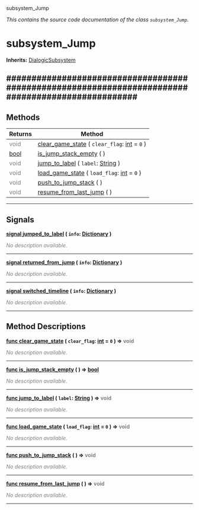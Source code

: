 
<div class="header-banner purple">
<div class="header-label purple">subsystem_Jump</div>
</div>

*This contains the source code documentation of the class `subsystem_Jump`.*
        
# subsystem_Jump
**Inherits:** [DialogicSubsystem](class_dialogicsubsystem.md)

##################################################################################################
--- 

## Methods
Returns | Method 
--- | --- 
<span style = "color: gray">void</span> | [<span class="hljs-title">clear_game_state</span>](#method-clear_game_state) ( `clear_flag`: [int](https://docs.godotengine.org/en/latest/classes/class_int.html#class-int) = `0` ) 
<span class="hljs-attribute">[bool](https://docs.godotengine.org/en/latest/classes/class_bool.html#class-bool)</span> | [<span class="hljs-title">is_jump_stack_empty</span>](#method-is_jump_stack_empty) ( ) 
<span style = "color: gray">void</span> | [<span class="hljs-title">jump_to_label</span>](#method-jump_to_label) ( `label`: [String](https://docs.godotengine.org/en/latest/classes/class_string.html#class-string) ) 
<span style = "color: gray">void</span> | [<span class="hljs-title">load_game_state</span>](#method-load_game_state) ( `load_flag`: [int](https://docs.godotengine.org/en/latest/classes/class_int.html#class-int) = `0` ) 
<span style = "color: gray">void</span> | [<span class="hljs-title">push_to_jump_stack</span>](#method-push_to_jump_stack) ( ) 
<span style = "color: gray">void</span> | [<span class="hljs-title">resume_from_last_jump</span>](#method-resume_from_last_jump) ( ) 
--- 

## Signals


<a class="header" id="signal-jumped_to_label" href="#signal-jumped_to_label">**<span class="hljs-attribute">signal</span> [<span class="hljs-title">jumped_to_label</span>](#signal-jumped_to_label) ( `info`: [Dictionary](https://docs.godotengine.org/en/latest/classes/class_dictionary.html#class-dictionary) )** </a>



 <span style = "color: gray">*No description available.*</span> 

---



<a class="header" id="signal-returned_from_jump" href="#signal-returned_from_jump">**<span class="hljs-attribute">signal</span> [<span class="hljs-title">returned_from_jump</span>](#signal-returned_from_jump) ( `info`: [Dictionary](https://docs.godotengine.org/en/latest/classes/class_dictionary.html#class-dictionary) )** </a>



 <span style = "color: gray">*No description available.*</span> 

---



<a class="header" id="signal-switched_timeline" href="#signal-switched_timeline">**<span class="hljs-attribute">signal</span> [<span class="hljs-title">switched_timeline</span>](#signal-switched_timeline) ( `info`: [Dictionary](https://docs.godotengine.org/en/latest/classes/class_dictionary.html#class-dictionary) )** </a>



 <span style = "color: gray">*No description available.*</span> 

---

## Method Descriptions



<a class="header" id="method-clear_game_state" href="#method-clear_game_state">**<span class="hljs-attribute">func</span> [<span class="hljs-title">clear_game_state</span>](#method-clear_game_state) ( `clear_flag`: [int](https://docs.godotengine.org/en/latest/classes/class_int.html#class-int) = `0` )</a>  ⇒ <span style = "color: gray">void</span>** 



 <span style = "color: gray">*No description available.*</span> 

---



<a class="header" id="method-is_jump_stack_empty" href="#method-is_jump_stack_empty">**<span class="hljs-attribute">func</span> [<span class="hljs-title">is_jump_stack_empty</span>](#method-is_jump_stack_empty) ( )</a>  ⇒ <span class="hljs-attribute">[bool](https://docs.godotengine.org/en/latest/classes/class_bool.html#class-bool)</span>** 



 <span style = "color: gray">*No description available.*</span> 

---



<a class="header" id="method-jump_to_label" href="#method-jump_to_label">**<span class="hljs-attribute">func</span> [<span class="hljs-title">jump_to_label</span>](#method-jump_to_label) ( `label`: [String](https://docs.godotengine.org/en/latest/classes/class_string.html#class-string) )</a>  ⇒ <span style = "color: gray">void</span>** 



 <span style = "color: gray">*No description available.*</span> 

---



<a class="header" id="method-load_game_state" href="#method-load_game_state">**<span class="hljs-attribute">func</span> [<span class="hljs-title">load_game_state</span>](#method-load_game_state) ( `load_flag`: [int](https://docs.godotengine.org/en/latest/classes/class_int.html#class-int) = `0` )</a>  ⇒ <span style = "color: gray">void</span>** 



 <span style = "color: gray">*No description available.*</span> 

---



<a class="header" id="method-push_to_jump_stack" href="#method-push_to_jump_stack">**<span class="hljs-attribute">func</span> [<span class="hljs-title">push_to_jump_stack</span>](#method-push_to_jump_stack) ( )</a>  ⇒ <span style = "color: gray">void</span>** 



 <span style = "color: gray">*No description available.*</span> 

---



<a class="header" id="method-resume_from_last_jump" href="#method-resume_from_last_jump">**<span class="hljs-attribute">func</span> [<span class="hljs-title">resume_from_last_jump</span>](#method-resume_from_last_jump) ( )</a>  ⇒ <span style = "color: gray">void</span>** 



 <span style = "color: gray">*No description available.*</span> 

---

